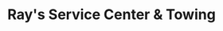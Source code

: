 ---
title: "Ray's Service Center & Towing"
url: /perrysburg/rays-service-center-und-towing/
shop: Autowerkstatt
---